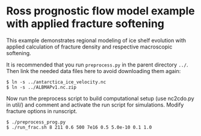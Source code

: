 Ross prognostic flow model example with applied fracture softening
=================

This example demonstrates regional modeling of ice shelf evolution with applied calculation of fracture density and respective macroscopic softening.

It is recommended that you run `preprocess.py` in the parent directory `../`.  Then link the needed data files here to avoid downloading them again:

    $ ln -s ../antarctica_ice_velocity.nc 
    $ ln -s ../ALBMAPv1.nc.zip

Now run the preprocess script to build computational setup (use nc2cdo.py in util/) and comment and activate the run script for simulations. Modify fracture options in runscript.

    $ ./preprocess_prog.py
    $ ./run_frac.sh 8 211 0.6 500 7e16 0.5 5.0e-10 0.1 1.0

